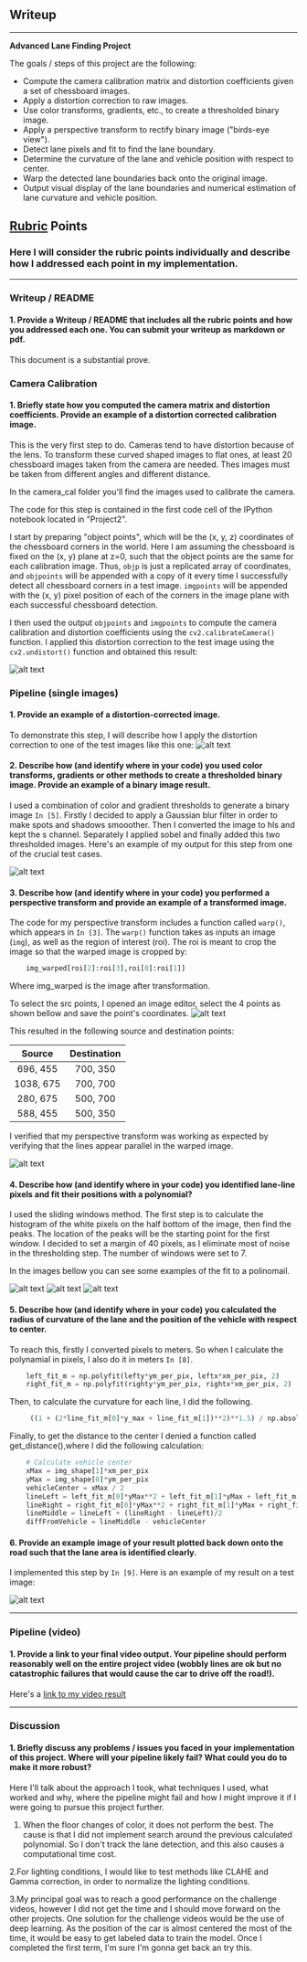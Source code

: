 ## Writeup
---

**Advanced Lane Finding Project**

The goals / steps of this project are the following:

* Compute the camera calibration matrix and distortion coefficients given a set of chessboard images.
* Apply a distortion correction to raw images.
* Use color transforms, gradients, etc., to create a thresholded binary image.
* Apply a perspective transform to rectify binary image ("birds-eye view").
* Detect lane pixels and fit to find the lane boundary.
* Determine the curvature of the lane and vehicle position with respect to center.
* Warp the detected lane boundaries back onto the original image.
* Output visual display of the lane boundaries and numerical estimation of lane curvature and vehicle position.

[//]: # (Image References)

[image1]: ./examples/undistort_output.png "Undistorted"
[image2]: ./test_images/test1.jpg "Road Transformed"
[image3]: ./examples/binary_combo_example.jpg "Binary Example"
[image4]: ./examples/warped_straight_lines.jpg "Warp Example"
[image5]: ./examples/color_fit_lines.jpg "Fit Visual"
[image6]: ./examples/example_output.jpg "Output"
[image_calib]: ./examples/calibration.jpg "Calibration"
[image_undist]: ./examples/undist.jpg "Undistorted Image"
[image_thresh]: ./examples/thresh.jpg "Threshold"
[image_points]: ./examples/points_select.jpg "Points selection"
[image_warp]: ./examples/warped.jpg "Image Warped"
[image_fit1]: ./examples/fit1.jpg "Image fit 1"
[image_fit2]: ./examples/fit2.png "Image fit 2"
[image_fit3]: ./examples/fit3.png "Image fit 3"
[image_val]: ./examples/image_validation.jpg "Validation"

[video1]: ./project_video.mp4 "Video"

## [Rubric](https://review.udacity.com/#!/rubrics/571/view) Points

### Here I will consider the rubric points individually and describe how I addressed each point in my implementation.  

---

### Writeup / README

#### 1. Provide a Writeup / README that includes all the rubric points and how you addressed each one.  You can submit your writeup as markdown or pdf.

This document is a substantial prove.

### Camera Calibration

#### 1. Briefly state how you computed the camera matrix and distortion coefficients. Provide an example of a distortion corrected calibration image.

This is the very first step to do. Cameras tend to have distortion because of the lens. To transform these curved shaped images to flat ones, at least 20 chessboard images taken from the camera are needed. Thes images must be taken from different angles and different distance.

In the camera_cal folder you'll find the images used to calibrate the camera.

The code for this step is contained in the first code cell of the IPython notebook located in "Project2".  

I start by preparing "object points", which will be the (x, y, z) coordinates of the chessboard corners in the world. Here I am assuming the chessboard is fixed on the (x, y) plane at z=0, such that the object points are the same for each calibration image.  Thus, `objp` is just a replicated array of coordinates, and `objpoints` will be appended with a copy of it every time I successfully detect all chessboard corners in a test image.  `imgpoints` will be appended with the (x, y) pixel position of each of the corners in the image plane with each successful chessboard detection.  

I then used the output `objpoints` and `imgpoints` to compute the camera calibration and distortion coefficients using the `cv2.calibrateCamera()` function.  I applied this distortion correction to the test image using the `cv2.undistort()` function and obtained this result: 

![alt text][image_calib]

### Pipeline (single images)

#### 1. Provide an example of a distortion-corrected image.

To demonstrate this step, I will describe how I apply the distortion correction to one of the test images like this one:
![alt text][image_undist]

#### 2. Describe how (and identify where in your code) you used color transforms, gradients or other methods to create a thresholded binary image.  Provide an example of a binary image result.

I used a combination of color and gradient thresholds to generate a binary image `In [5]`.
Firstly I decided to apply a Gaussian blur filter in order to make spots and shadows smooother. Then I converted the image to hls and kept the s channel. Separately I applied sobel and finally added this two thresholded images.
Here's an example of my output for this step from one of the crucial test cases. 

![alt text][image_thresh]

#### 3. Describe how (and identify where in your code) you performed a perspective transform and provide an example of a transformed image.

The code for my perspective transform includes a function called `warp()`, which appears in `In [3]`.  The `warp()` function takes as inputs an image (`img`), as well as the region of interest (roi). The roi is meant to crop the image so that the warped image is cropped by:

```python
	img_warped[roi[2]:roi[3],roi[0]:roi[1]]
```
Where img_warped is the image after transformation.

To select the src points, I opened an image editor, select the 4 points as shown bellow and save the point's coordinates.
![alt text][image_points]

This resulted in the following source and destination points:

| Source        | Destination   | 
|:-------------:|:-------------:| 
| 696, 455      | 700, 350       | 
| 1038, 675      | 700, 700      |
| 280, 675     | 500, 700      |
| 588, 455      | 500, 350       |

I verified that my perspective transform was working as expected by verifying that the lines appear parallel in the warped image.

![alt text][image_warp]

#### 4. Describe how (and identify where in your code) you identified lane-line pixels and fit their positions with a polynomial?

I used the sliding windows method. The first step is to calculate the histogram of the white pixels on the half bottom of the image, then find the peaks. The location of the peaks will be the starting point for the first window. I decided to set a margin of 40 pixels, as I eliminate most of noise in the thresholding step. The number of windows were set to 7.

In the images bellow you can see some examples of the fit to a polinomail.

![alt text][image_fit1]
![alt text][image_fit2]
![alt text][image_fit3]

#### 5. Describe how (and identify where in your code) you calculated the radius of curvature of the lane and the position of the vehicle with respect to center.
To reach this, firstly I converted pixels to meters. So when I calculate the polynamial in pixels, I also do it in meters `In [8]`.

```python
    left_fit_m = np.polyfit(lefty*ym_per_pix, leftx*xm_per_pix, 2)
    right_fit_m = np.polyfit(righty*ym_per_pix, rightx*xm_per_pix, 2)
   ```
Then, to calculate the curvature for each line, I did the following.
```python
	 ((1 + (2*line_fit_m[0]*y_max + line_fit_m[1])**2)**1.5) / np.absolute(2*line_fit_m[0])
```
Finally, to get the distance to the center I denied a function called get_distance(),where I did the following calculation:
```python
    # Calculate vehicle center
    xMax = img_shape[1]*xm_per_pix
    yMax = img_shape[0]*ym_per_pix
    vehicleCenter = xMax / 2
    lineLeft = left_fit_m[0]*yMax**2 + left_fit_m[1]*yMax + left_fit_m[2]
    lineRight = right_fit_m[0]*yMax**2 + right_fit_m[1]*yMax + right_fit_m[2]
    lineMiddle = lineLeft + (lineRight - lineLeft)/2
    diffFromVehicle = lineMiddle - vehicleCenter
```

#### 6. Provide an example image of your result plotted back down onto the road such that the lane area is identified clearly.

I implemented this step by `In [9]`. Here is an example of my result on a test image:

![alt text][image_val]

---

### Pipeline (video)

#### 1. Provide a link to your final video output.  Your pipeline should perform reasonably well on the entire project video (wobbly lines are ok but no catastrophic failures that would cause the car to drive off the road!).

Here's a [link to my video result](./output_images/out0.mp4)

---

### Discussion

#### 1. Briefly discuss any problems / issues you faced in your implementation of this project.  Where will your pipeline likely fail?  What could you do to make it more robust?

Here I'll talk about the approach I took, what techniques I used, what worked and why, where the pipeline might fail and how I might improve it if I were going to pursue this project further.

1. When the floor changes of color, it does not perform the best. The cause is that I did not implement search around the previous calculated polynomial. So I don't track the lane detection, and this also causes a computational time cost. 

2.For lighting conditions, I would like to test methods like CLAHE and Gamma correction, in order to normalize the lighting conditions.

3.My principal goal was to reach a good performance on the challenge videos, however I did not get the time and I should move forward on the other projects. One solution for the challenge videos would be the use of deep learning. As the position of the car is almost centered the most of the time, it would be easy to get labeled data to train the model. Once I completed the first term, I'm sure I'm gonna get back an try this. 
